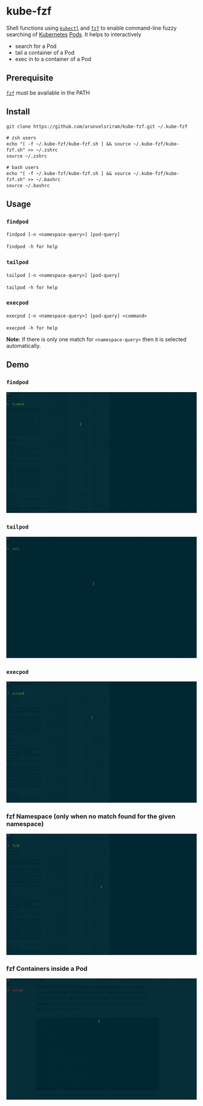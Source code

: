 # kube-fzf

Shell functions using [`kubectl`](https://kubernetes.io/docs/reference/kubectl/overview/) and [`fzf`](https://github.com/junegunn/fzf) to enable command-line fuzzy searching of [Kubernetes](https://kubernetes.io/) [Pods](https://kubernetes.io/docs/concepts/workloads/pods/pod/). It helps to interactively

- search for a Pod
- tail a container of a Pod
- exec in to a container of a Pod

## Prerequisite

[`fzf`](https://github.com/junegunn/fzf) must be available in the PATH

## Install

```
git clone https://github.com/arunvelsriram/kube-fzf.git ~/.kube-fzf
```
```
# zsh users
echo "[ -f ~/.kube-fzf/kube-fzf.sh ] && source ~/.kube-fzf/kube-fzf.sh" >> ~/.zshrc
source ~/.zshrc
```

```
# bash users
echo "[ -f ~/.kube-fzf/kube-fzf.sh ] && source ~/.kube-fzf/kube-fzf.sh" >> ~/.bashrc
source ~/.bashrc
```

## Usage

### `findpod`

```
findpod [-n <namespace-query>] [pod-query]

findpod -h for help
```

### `tailpod`

```
tailpod [-n <namespace-query>] [pod-query]

tailpod -h for help
```

### `execpod`

```
execpod [-n <namespace-query>] [pod-query] <command>

execpod -h for help
```

**Note:** If there is only one match for `<namespace-query>` then it is selected automatically.

## Demo

### `findpod`

![Demo for findpod](/demo/findpod.gif)

### `tailpod`

![Demo for tailpod](/demo/tailpod.gif)

### `execpod`
![Demo for execpod](/demo/execpod.gif)

### fzf Namespace (only when no match found for the given namespace)

![Demo for wrong namespace](/demo/namespace.gif)

### fzf Containers inside a Pod

![Demo for fzf containers inside a pod](/demo/containers.gif)

